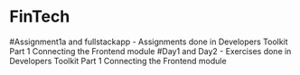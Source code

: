 # FinTech
#Assignment1a and fullstackapp - Assignments done in Developers Toolkit Part 1 Connecting the Frontend module
#Day1 and Day2 - Exercises done in Developers Toolkit Part 1 Connecting the Frontend module
